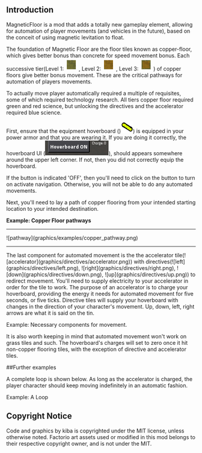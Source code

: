 

## Introduction

MagneticFloor is a mod that adds a totally new gameplay element, allowing for automation of player movements (and vehicles in the future), based on the conceit of using magnetic levitation to float.

The foundation of Magnetic Floor are the floor tiles known as copper-floor, which gives better bonus than concrete for speed movement bonus. Each successive tier(Level 1: ![Copper Floor](graphics/icons/copper-floor-icon.png) , Level 2: ![Copper Floor Level2](graphics/icons/copper-floor-icon_level2.png) , Level 3: ![Copper Floor Level3](graphics/icons/copper-floor-icon_level3.png)  ) of copper floors give better bonus movement. These are the critical pathways for automation of players movements.

To actually move player automatically required a multiple of requisites, some of which required technology research. All tiers copper floor required green and red science, but unlocking the directives and the accelerator required blue science.

First, ensure that the equipment hoverboard ()![hoverboard](graphics/icons/hoverboard-icon.png)) is equipped in your power armor and that you are wearing it. If you are doing it correctly, the hoverboard UI (![hoverboard_ui](graphics/examples/hoverboard-ui.png)), should appears somewhere around the upper left corner. If not, then you did not correctly equip the hoverboard.

If the button is indicated 'OFF', then you'll need to click on the button to turn on activate navigation. Otherwise, you will not be able to do any automated movements.

Next, you'll need to lay a path of copper flooring from your intended starting location to your intended destination.

**Example: Copper Floor pathways**
<hr>
![pathway](graphics/examples/copper_pathway.png)
<hr>
The last component for automated movement is the the accelerator tile(![accelerator](graphics/directives/accelerator.png)) with directives(![left](graphics/directives/left.png), ![right](graphics/directives/right.png), ![down](graphics/directives/down.png), ![up](graphics/directives/up.png)) to redirect movement. You'll need to supply electricity to your accelerator in order for the tile to work. The purpose of an accelerator is to charge your hoverboard, providing the energy it needs for automated movement for five seconds, or five ticks. Directive tiles will supply your hoverboard with changes in the direction of your character's movement. Up, down, left, right arrows are what it is said on the tin.

Example: Necessary components for movement.

It is also worth keeping in mind that automated movement won't work on grass tiles and such. The hoverboard's charges will set to zero once it hit non-copper flooring tiles, with the exception of directive and accelerator tiles.

##Further examples

A complete loop is shown below. As long as the accelerator is charged, the player character should keep moving indefinitely in an automatic fashion.

Example: A Loop

## Copyright Notice

Code and graphics by kiba is copyrighted under the MIT license, unless otherwise noted. Factorio art assets used or modified in this mod belongs to their respective copyright owner, and is not under the MIT.
